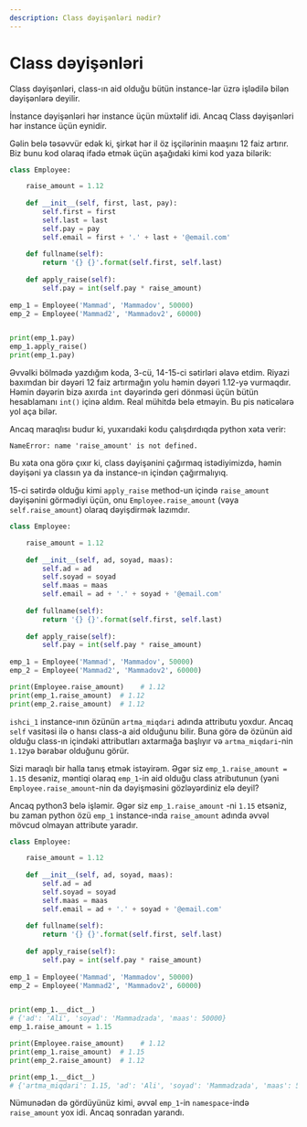 ```yaml
---
description: Class dəyişənləri nədir?
---
```


# Class dəyişənləri

Class dəyişənləri, class-ın aid olduğu bütün instance-lar üzrə işlədilə bilən dəyişənlərə deyilir.

İnstance dəyişənləri hər instance üçün müxtəlif idi. Ancaq Class dəyişənləri hər instance üçün eynidir.

Gəlin belə təsəvvür edək ki, şirkət hər il öz işçilərinin maaşını 12 faiz artırır. Biz bunu kod olaraq ifadə etmək üçün aşağıdaki kimi kod yaza bilərik:

```python
class Employee:

    raise_amount = 1.12
    
    def __init__(self, first, last, pay):
        self.first = first
        self.last = last
        self.pay = pay
        self.email = first + '.' + last + '@email.com'
        
    def fullname(self):
        return '{} {}'.format(self.first, self.last)
        
    def apply_raise(self):
        self.pay = int(self.pay * raise_amount)
        
emp_1 = Employee('Mammad', 'Mammadov', 50000)
emp_2 = Employee('Mammad2', 'Mammadov2', 60000)


print(emp_1.pay)
emp_1.apply_raise()
print(emp_1.pay)
```

Əvvəlki bölmədə yazdığım koda, 3-cü, 14-15-ci sətirləri əlavə etdim. Riyazi baxımdan bir dəyəri 12 faiz artırmağın yolu həmin dəyəri 1.12-yə vurmaqdır. Həmin dəyərin bizə axırda `int` dəyərində geri dönməsi üçün bütün hesablamanı `int()` içinə aldım. Real mühitdə belə etməyin. Bu pis nəticələrə yol aça bilər.

Ancaq maraqlısı budur ki, yuxarıdaki kodu çalışdırdıqda python xəta verir:

```text
NameError: name 'raise_amount' is not defined.
```

 Bu xəta ona görə çıxır ki, class dəyişənini çağırmaq istədiyimizdə, həmin dəyişəni ya classın ya da instance-ın içindən çağırmalıyıq. 

15-ci sətirdə olduğu kimi `apply_raise` method-un içində `raise_amount` dəyişənini görmədiyi üçün, onu `Employee.raise_amount` \(vəya `self.raise_amount`\) olaraq dəyişdirmək lazımdır.

```python
class Employee:

    raise_amount = 1.12
    
    def __init__(self, ad, soyad, maas):
        self.ad = ad
        self.soyad = soyad
        self.maas = maas
        self.email = ad + '.' + soyad + '@email.com'
        
    def fullname(self):
        return '{} {}'.format(self.first, self.last)
        
    def apply_raise(self):
        self.pay = int(self.pay * raise_amount)
        
emp_1 = Employee('Mammad', 'Mammadov', 50000)
emp_2 = Employee('Mammad2', 'Mammadov2', 60000)

print(Employee.raise_amount)    # 1.12
print(emp_1.raise_amount)  # 1.12
print(emp_2.raise_amount)  # 1.12
```

`ishci_1` instance-ının özünün `artma_miqdari` adında attributu yoxdur. Ancaq `self` vasitəsi ilə o hansı class-a aid olduğunu bilir. Buna görə də özünün aid olduğu class-ın içindəki attributları axtarmağa başlıyır və `artma_miqdari`-nin `1.12`yə bərabər olduğunu görür.

Sizi maraqlı bir halla tanış etmək istəyirəm. Əgər siz `emp_1.raise_amount = 1.15` desəniz, məntiqi olaraq `emp_1`-in aid olduğu  class atributunun \(yəni `Employee.raise_amount`-nin da dəyişməsini gözləyərdiniz elə deyil?

Ancaq python3 belə işləmir. Əgər siz `emp_1.raise_amount` -ni `1.15` etsəniz, bu zaman python özü `emp_1` instance-ında `raise_amount`  adında əvvəl mövcud olmayan attribute yaradır. 

```python
class Employee:

    raise_amount = 1.12
    
    def __init__(self, ad, soyad, maas):
        self.ad = ad
        self.soyad = soyad
        self.maas = maas
        self.email = ad + '.' + soyad + '@email.com'
        
    def fullname(self):
        return '{} {}'.format(self.first, self.last)
        
    def apply_raise(self):
        self.pay = int(self.pay * raise_amount)
        
emp_1 = Employee('Mammad', 'Mammadov', 50000)
emp_2 = Employee('Mammad2', 'Mammadov2', 60000)


print(emp_1.__dict__)
# {'ad': 'Ali', 'soyad': 'Mammadzada', 'maas': 50000}
emp_1.raise_amount = 1.15

print(Employee.raise_amount)    # 1.12
print(emp_1.raise_amount)  # 1.15
print(emp_2.raise_amount)  # 1.12

print(emp_1.__dict__) 
# {'artma_miqdari': 1.15, 'ad': 'Ali', 'soyad': 'Mammadzada', 'maas': 50000}
```

Nümunədən də gördüyünüz kimi, əvvəl  `emp_1`-in `namespace`-ində `raise_amount` yox idi. Ancaq sonradan yarandı. 

